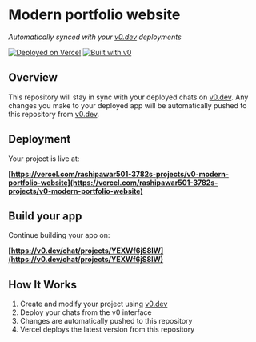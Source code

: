 # Modern portfolio website

*Automatically synced with your [v0.dev](https://v0.dev) deployments*

[![Deployed on Vercel](https://img.shields.io/badge/Deployed%20on-Vercel-black?style=for-the-badge&logo=vercel)](https://vercel.com/rashipawar501-3782s-projects/v0-modern-portfolio-website)
[![Built with v0](https://img.shields.io/badge/Built%20with-v0.dev-black?style=for-the-badge)](https://v0.dev/chat/projects/YEXWf6jS8IW)

## Overview

This repository will stay in sync with your deployed chats on [v0.dev](https://v0.dev).
Any changes you make to your deployed app will be automatically pushed to this repository from [v0.dev](https://v0.dev).

## Deployment

Your project is live at:

**[https://vercel.com/rashipawar501-3782s-projects/v0-modern-portfolio-website](https://vercel.com/rashipawar501-3782s-projects/v0-modern-portfolio-website)**

## Build your app

Continue building your app on:

**[https://v0.dev/chat/projects/YEXWf6jS8IW](https://v0.dev/chat/projects/YEXWf6jS8IW)**

## How It Works

1. Create and modify your project using [v0.dev](https://v0.dev)
2. Deploy your chats from the v0 interface
3. Changes are automatically pushed to this repository
4. Vercel deploys the latest version from this repository
